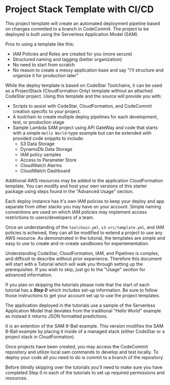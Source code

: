 # Project Stack Template with CI/CD

This project template will create an automated deployment pipeline based on changes commited to a branch in CodeCommit. The project to be deployed is built using the Serverless Application Model (SAM).

Pros to using a template like this:

- IAM Policies and Roles are created for you (more secure)
- Structured naming and tagging (better organization)
- No need to start from scratch
- No reason to create a messy application base and say "I'll structure and organize it for production later"

While the deploy template is based on CodeStar Toolchains, it can be used as a ProjectStack (CloudFormation Only) template without an attached CodeStar project. Using this template and the source will provide you with:

- Scripts to assist with CodeStar, CloudFormation, and CodeCommit creation specific to your project.
- A toolchain to create multiple deploy pipelines for each development, test, or production stage
- Sample Lambda SAM project using API GateWay and code that starts with a simple `Hello World`-type example but can be extended with provided code snippits to include:
  - S3 Data Storage
  - DynamoDb Data Storage
  - IAM policy samples
  - Access to Parameter Store
  - CloudWatch Alarms
  - CloudWatch Dashboard

Additional AWS resources may be added to the application CloudFormation template. You can modify and host your own versions of this starter package using steps found in the "Advanced Usage" section.

Each deploy instance has it's own IAM policies to keep your deploy and app separate from other stacks you may have on your account. Simple naming conventions are used on which IAM policies may implement access restrictions to users/developers of a team.

Once an understanding of the `toolchain.yml`, `s3-src/template.yml`, and IAM policies is acheived, they can all be modified to extend a project to use any AWS resource. As demonstrated in the tutorial, the templates are simple and easy to use to create and re-create sandboxes for experiementation.

Understanding CodeStar, CloudFormation, IAM, and Pipelines is complex, and difficult to describe without prior experience. Therefore this document will start with a Tutorial which will walk you through setting up the prerequisites. If you wish to skip, just go to the "Usage" section for advanced information.

If you plan on skipping the tutorials please note that the start of each tutorial has a ***Step 0*** which includes set-up information. Be sure to follow those instructions to get your account set up to use the project templates.

The application deployed in the tutorials use a sample of the Serverless Application Model that deviates from the traditional "Hello World" example as instead it returns JSON formatted predictions.

It is an extention of the SAM 8-Ball example. This version modifies the SAM 8-Ball example by placing it inside of a managed stack (either CodeStar or a project stack in CloudFormation).

Once projects have been created, you may access the CodeCommit repository and utilize local sam commands to develop and test locally. To deploy your code all you need to do is commit to a branch of the repository.

Before blindly skipping over the tutorials you'll need to make sure you have completed Step 0 in each of the tutorials to set up required permissions and resources.
